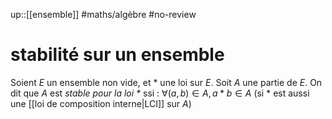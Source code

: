 up::[[ensemble]]
#maths/algèbre #no-review 
# stabilité sur un ensemble
Soient $E$ un ensemble non vide, et $*$ une loi sur $E$.
Soit $A$ une partie de $E$.
On dit que $A$ est _stable pour la loi $*$_ ssi :
$\forall (a, b)\in A, a*b\in A$ (si $*$ est aussi une [[loi de composition interne|LCI]] sur $A$)

